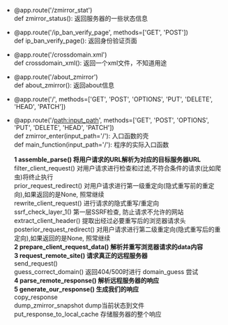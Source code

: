 ﻿- @app.route('/zmirror_stat')  
    def zmirror_status():	    返回服务器的一些状态信息
	
- @app.route('/ip_ban_verify_page', methods=['GET', 'POST'])  
    def ip_ban_verify_page():	 返回身份验证页面	
	
- @app.route('/crossdomain.xml')  
    def crossdomain_xml():	    返回一个xml文件，不知道用途
	
- @app.route('/about_zmirror')  
    def about_zmirror():		   返回about信息
	
- @app.route('/', methods=['GET', 'POST', 'OPTIONS', 'PUT', 'DELETE', 'HEAD', 'PATCH'])  
- @app.route('/<path:input_path>', methods=['GET', 'POST', 'OPTIONS', 'PUT', 'DELETE', 'HEAD', 'PATCH'])  
    def zmirror_enter(input_path='/'):	    入口函数的壳  
    def main_function(input_path='/'):	 程序的实际入口函数  
	
    **1 assemble_parse()	     将用户请求的URL解析为对应的目标服务器URL**  
    filter_client_request()	     对用户请求进行检查和过滤,不符合条件的请求(比如爬虫)将终止执行  
    prior_request_redirect()	     对用户请求进行第一级重定向(隐式重写前的重定向),如果返回的是None, 照常继续  
    rewrite_client_request()	     进行请求的隐式重写/重定向  
    ssrf_check_layer_1()	     第一层SSRF检查, 防止请求不允许的网站   
    extract_client_header()	     提取出经过必要重写后的浏览器请求头  
    posterior_request_redirect()     对用户请求进行第二级重定向(隐式重写后的重定向),如果返回的是None, 照常继续  
    **2 prepare_client_request_data()  解析并重写浏览器请求的data内容**  
    **3 request_remote_site()          请求真正的远程服务器**  
    send_request()  
    guess_correct_domain()	     返回404/500时进行 domain_guess 尝试  
    **4 parse_remote_response()        解析远程服务器的响应**  
    **5 generate_our_response()	     生成我们的响应**  
    copy_response  
    dump_zmirror_snapshot	     dump当前状态到文件  
    put_response_to_local_cache	存储服务器的整个响应  
